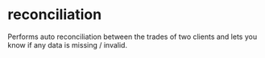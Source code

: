 # reconciliation
Performs auto reconciliation between the trades of two clients and lets you know if any data is missing / invalid.
